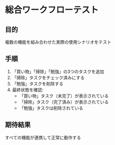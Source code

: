 # 総合ワークフローテスト

## 目的
複数の機能を組み合わせた実際の使用シナリオをテスト

## 手順
1. 「買い物」「掃除」「勉強」の3つのタスクを追加
2. 「掃除」タスクをチェック済みにする
3. 「勉強」タスクを削除する
4. 最終状態を確認:
   - 「買い物」タスク（未完了）が表示されている
   - 「掃除」タスク（完了済み）が表示されている
   - 「勉強」タスクは削除されている

## 期待結果
すべての機能が連携して正常に動作する